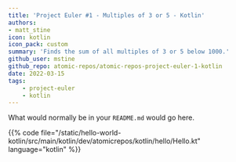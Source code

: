 ```yaml
---
title: 'Project Euler #1 - Multiples of 3 or 5 - Kotlin'
authors:
- matt_stine
icon: kotlin
icon_pack: custom
summary: 'Finds the sum of all multiples of 3 or 5 below 1000.'
github_user: mstine
github_repo: atomic-repos/atomic-repos-project-euler-1-kotlin
date: 2022-03-15
tags:
    - project-euler
    - kotlin
---
```


What would normally be in your `README.md` would go here.

{{% code file="/static/hello-world-kotlin/src/main/kotlin/dev/atomicrepos/kotlin/hello/Hello.kt" language="kotlin" %}}
